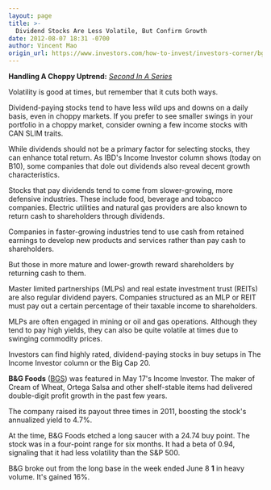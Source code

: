 ```yaml
---
layout: page
title: >-
  Dividend Stocks Are Less Volatile, But Confirm Growth
date: 2012-08-07 18:31 -0700
author: Vincent Mao
origin_url: https://www.investors.com/how-to-invest/investors-corner/bg-foods-stock-has-growth-and-a-big-dividend-yield/
---
```


**Handling A Choppy Uptrend:** *[Second In A Series](http://news.investors.com/specialreport/621258/201208071356/handling-a-choppy-uptrend.aspx)*

Volatility is good at times, but remember that it cuts both ways.

Dividend-paying stocks tend to have less wild ups and downs on a daily basis, even in choppy markets. If you prefer to see smaller swings in your portfolio in a choppy market, consider owning a few income stocks with CAN SLIM traits.

While dividends should not be a primary factor for selecting stocks, they can enhance total return. As IBD's Income Investor column shows (today on B10), some companies that dole out dividends also reveal decent growth characteristics.

Stocks that pay dividends tend to come from slower-growing, more defensive industries. These include food, beverage and tobacco companies. Electric utilities and natural gas providers are also known to return cash to shareholders through dividends.

Companies in faster-growing industries tend to use cash from retained earnings to develop new products and services rather than pay cash to shareholders.

But those in more mature and lower-growth reward shareholders by returning cash to them.

Master limited partnerships (MLPs) and real estate investment trust (REITs) are also regular dividend payers. Companies structured as an MLP or REIT must pay out a certain percentage of their taxable income to shareholders.

MLPs are often engaged in mining or oil and gas operations. Although they tend to pay high yields, they can also be quite volatile at times due to swinging commodity prices.

Investors can find highly rated, dividend-paying stocks in buy setups in The Income Investor column or the Big Cap 20.

**B&G Foods** ([BGS](https://research.investors.com/quote.aspx?symbol=BGS)) was featured in May 17's Income Investor. The maker of Cream of Wheat, Ortega Salsa and other shelf-stable items had delivered double-digit profit growth in the past few years.

The company raised its payout three times in 2011, boosting the stock's annualized yield to 4.7%.

At the time, B&G Foods etched a long saucer with a 24.74 buy point. The stock was in a four-point range for six months. It had a beta of 0.94, signaling that it had less volatility than the S&P 500.

B&G broke out from the long base in the week ended June 8 **1** in heavy volume. It's gained 16%.
